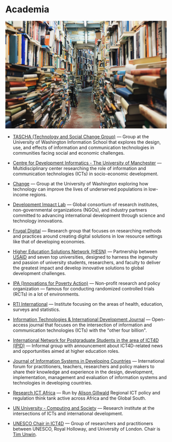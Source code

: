 # Academia

![academia](../../images/academia.jpg)

- [TASCHA (Technology and Social Change Group)](https://tascha.uw.edu) — Group at the University of Washington Information School that explores the design, use, and effects of information and communication technologies in communities facing social and economic challenges.

- [Centre for Development Informatics - The University of Manchester](https://www.cdi.manchester.ac.uk) — Multidisciplinary center researching the role of information and communication technologies (ICTs) in socio-economic development.

- [Change](http://change.washington.edu) — Group at the University of Washington exploring how technology can improve the lives of underserved populations in low-income regions.

- [Development Impact Lab](https://dil.berkeley.edu) — Global consortium of research institutes, non-governmental organizations (NGOs), and industry partners committed to advancing international development through science and technology innovations.

- [Frugal Digital](http://frugaldigital.org) — Research group that focuses on researching methods and practices around creating digital solutions in low resource settings like that of developing economies.

- [Higher Education Solutions Network (HESN)](https://usaid.gov/hesn) — Partnership between [USAID](https://usaid.gov) and seven top universities, designed to harness the ingenuity and passion of university students, researchers, and faculty to deliver the greatest impact and develop innovative solutions to global development challenges.

- [IPA (Innovations for Poverty Action)](https://poverty-action.org) — Non-profit research and policy organization — famous for conducting randomized controlled trials (RCTs) in a lot of environments.

- [RTI International](https://rti.org) — Institute focusing on the areas of health, education, surveys and statistics.

- [Information Technologies & International Development Journal](http://itidjournal.org/index.php/itid) — Open-access journal that focuses on the intersection of information and communication technologies (ICTs) with the "other four billion".

- [International Network for Postgraduate Students in the area of ICT4D (IPID)](http://groupspaces.com/ipid) — Informal group with announcement about ICT4D-related news and opportunities aimed at higher education roles.

- [Journal of Information Systems in Developing Countries](http://www.ejisdc.org/ojs2/index.php/ejisdc) — International forum for practitioners, teachers, researchers and policy makers to share their knowledge and experience in the design, development, implementation, management and evaluation of information systems and technologies in developing countries.

- [Research ICT Africa](https://www.researchictafrica.net) — Run by [Alison Gillwald](https://researchictafrica.net/people/alison-gillwald/) Regional ICT policy and regulation think tank active across Africa and the Global South.

- [UN University - Computing and Society](http://cs.unu.edu) — Research institute at the intersections of ICTs and international development.

- [UNESCO Chair in ICT4D](https://ict4d.org.uk) — Group of researchers and practitioners between UNESCO, Royal Holloway, and University of London. Chair is [Tim Unwin](https://unwin.wordpress.com/).
